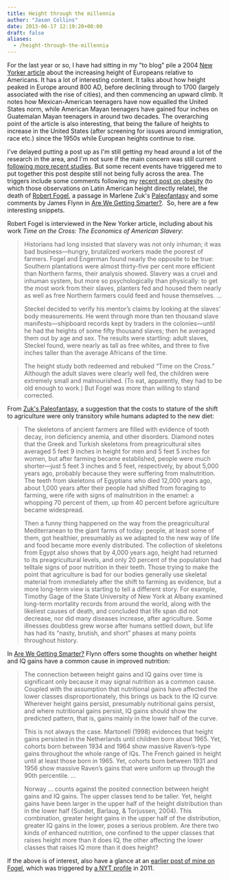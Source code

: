 ```yaml
---
title: Height through the millennia
author: "Jason Collins"
date: 2013-06-17 12:19:20+00:00
draft: false
aliases:
  - /height-through-the-millennia
---
```


For the last year or so, I have had sitting in my "to blog" pile a 2004 [New Yorker article](http://www.newyorker.com/archive/2004/04/05/040405fa_fact?currentPage=all) about the increasing height of Europeans relative to Americans. It has a lot of interesting content. It talks about how height peaked in Europe around 800 AD, before declining through to 1700 (largely associated with the rise of cities), and then commencing an upward climb. It notes how Mexican-American teenagers have now equalled the United States norm, while American Mayan teenagers have gained four inches on Guatemalan Mayan teenagers in around two decades. The overarching point of the article is also interesting, that being the failure of heights to increase in the United States (after screening for issues around immigration, race etc.) since the 1950s while European heights continue to rise.

I've delayed putting a post up as I'm still getting my head around a lot of the research in the area, and I'm not sure if the main concern was still current [following more recent studies](https://doi.org/10.1002/ajhb.20677). But some recent events have triggered me to put together this post despite still not being fully across the area. The triggers include some comments following my [recent post on obesity](https://www.jasoncollins.blog/genetics-and-the-increase-in-obesity/) (to which those observations on Latin American height directly relate), the death of [Robert Fogel](http://en.wikipedia.org/wiki/Robert_Fogel), a passage in Marlene Zuk's [Paleofantasy](https://www.jasoncollins.blog/zuks-paleofantasy/) and some comments by James Flynn in [Are We Getting Smarter?](https://www.jasoncollins.blog/flynns-are-we-getting-smarter/).  So, here are a few interesting snippets.

Robert Fogel is interviewed in the New Yorker article, including about his work *Time on the Cross: The Economics of American Slavery*:

>Historians had long insisted that slavery was not only inhuman; it was bad business—hungry, brutalized workers made the poorest of farmers. Fogel and Engerman found nearly the opposite to be true: Southern plantations were almost thirty-five per cent more efficient than Northern farms, their analysis showed. Slavery was a cruel and inhuman system, but more so psychologically than physically: to get the most work from their slaves, planters fed and housed them nearly as well as free Northern farmers could feed and house themselves. ...
>
>Steckel decided to verify his mentor’s claims by looking at the slaves’ body measurements. He went through more than ten thousand slave manifests—shipboard records kept by traders in the colonies—until he had the heights of some fifty thousand slaves; then he averaged them out by age and sex. The results were startling: adult slaves, Steckel found, were nearly as tall as free whites, and three to five inches taller than the average Africans of the time.
>
>The height study both redeemed and rebuked “Time on the Cross.” Although the adult slaves were clearly well fed, the children were extremely small and malnourished. (To eat, apparently, they had to be old enough to work.) But Fogel was more than willing to stand corrected.

From [Zuk's Paleofantasy](https://www.jasoncollins.blog/zuks-paleofantasy/), a suggestion that the costs to stature of the shift to agriculture were only transitory while humans adapted to the new diet:

>The skeletons of ancient farmers are filled with evidence of tooth decay, iron deficiency anemia, and other disorders. Diamond notes that the Greek and Turkish skeletons from preagricultural sites averaged 5 feet 9 inches in height for men and 5 feet 5 inches for women, but after farming became established, people were much shorter—just 5 feet 3 inches and 5 feet, respectively, by about 5,000 years ago, probably because they were suffering from malnutrition. The teeth from skeletons of Egyptians who died 12,000 years ago, about 1,000 years after their people had shifted from foraging to farming, were rife with signs of malnutrition in the enamel: a whopping 70 percent of them, up from 40 percent before agriculture became widespread.
>
>Then a funny thing happened on the way from the preagricultural Mediterranean to the giant farms of today: people, at least some of them, got healthier, presumably as we adapted to the new way of life and food became more evenly distributed. The collection of skeletons from Egypt also shows that by 4,000 years ago, height had returned to its preagricultural levels, and only 20 percent of the population had telltale signs of poor nutrition in their teeth. Those trying to make the point that agriculture is bad for our bodies generally use skeletal material from immediately after the shift to farming as evidence, but a more long-term view is starting to tell a different story. For example, Timothy Gage of the State University of New York at Albany examined long-term mortality records from around the world, along with the likeliest causes of death, and concluded that life span did not decrease, nor did many diseases increase, after agriculture. Some illnesses doubtless grew worse after humans settled down, but life has had its “nasty, brutish, and short” phases at many points throughout history.

In [Are We Getting Smarter?](https://www.jasoncollins.blog/flynns-are-we-getting-smarter/) Flynn offers some thoughts on whether height and IQ gains have a common cause in improved nutrition:

>The connection between height gains and IQ gains over time is significant only because it may signal nutrition as a common cause. Coupled with the assumption that nutritional gains have affected the lower classes disproportionately, this brings us back to the IQ curve. Wherever height gains persist, presumably nutritional gains persist, and where nutritional gains persist, IQ gains should show the predicted pattern, that is, gains mainly in the lower half of the curve.
>
>This is not always the case. Martonell (1998) evidences that height gains persisted in the Netherlands until children born about 1965. Yet, cohorts born between 1934 and 1964 show massive Raven’s-type gains throughout the whole range of IQs. The French gained in height until at least those born in 1965. Yet, cohorts born between 1931 and 1956 show massive Raven’s gains that were uniform up through the 90th percentile. ...
>
>Norway ... counts against the posited connection between height gains and IQ gains. The upper classes tend to be taller. Yet, height gains have been larger in the upper half of the height distribution than in the lower half (Sundet, Barlaug, & Torjussen, 2004). This combination, greater height gains in the upper half of the distribution, greater IQ gains in the lower, poses a serious problem. Are there two kinds of enhanced nutrition, one confined to the upper classes that raises height more than it does IQ, the other affecting the lower classes that raises IQ more than it does height?

If the above is of interest, also have a glance at an [earlier post of mine on Fogel](https://www.jasoncollins.blog/fogel-and-supersized-humans/), which was triggered by [a NYT profile](http://www.nytimes.com/2011/04/27/books/robert-w-fogel-investigates-human-evolution.html?_r=2&pagewanted=all) in 2011.
